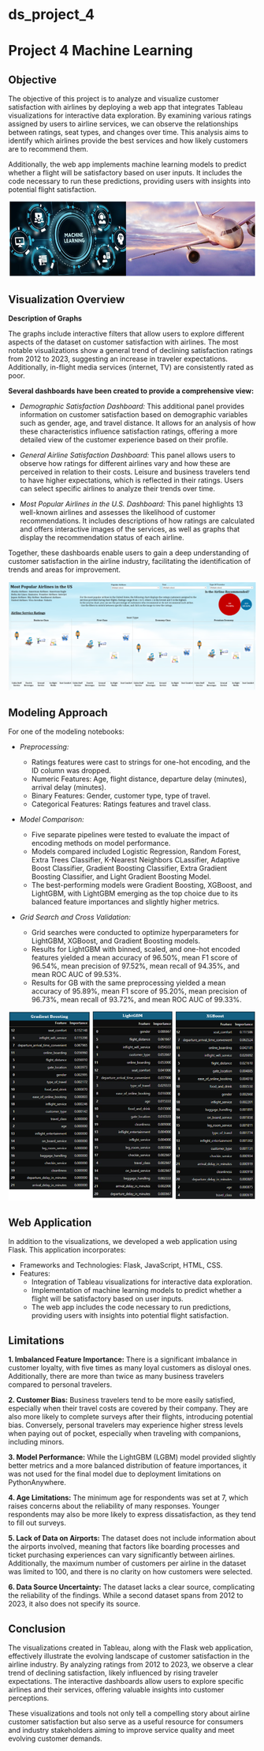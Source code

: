 # ds_project_4
Project 4 Machine Learning
===
Objective
---
The objective of this project is to analyze and visualize customer satisfaction with airlines by deploying a web app that integrates Tableau visualizations for interactive data exploration. By examining various ratings assigned by users to airline services, we can observe the relationships between ratings, seat types, and changes over time. This analysis aims to identify which airlines provide the best services and how likely customers are to recommend them.

Additionally, the web app implements machine learning models to predict whether a flight will be satisfactory based on user inputs. It includes the code necessary to run these predictions, providing users with insights into potential flight satisfaction.

![alt text](./Images/Machine_learning.PNG)

Visualization Overview
---
**Description of Graphs**

The graphs include interactive filters that allow users to explore different aspects of the dataset on customer satisfaction with airlines. The most notable visualizations show a general trend of declining satisfaction ratings from 2012 to 2023, suggesting an increase in traveler expectations. Additionally, in-flight media services (internet, TV) are consistently rated as poor.

**Several dashboards have been created to provide a comprehensive view:**

- *Demographic Satisfaction Dashboard:* This additional panel provides information on customer satisfaction based on demographic variables such as gender, age, and travel distance. It allows for an analysis of how these characteristics influence satisfaction ratings, offering a more detailed view of the customer experience based on their profile.

- *General Airline Satisfaction Dashboard:* This panel allows users to observe how ratings for different airlines vary and how these are perceived in relation to their costs. Leisure and business travelers tend to have higher expectations, which is reflected in their ratings. Users can select specific airlines to analyze their trends over time.

- *Most Popular Airlines in the U.S. Dashboard:* This panel highlights 13 well-known airlines and assesses the likelihood of customer recommendations. It includes descriptions of how ratings are calculated and offers interactive images of the services, as well as graphs that display the recommendation status of each airline.

Together, these dashboards enable users to gain a deep understanding of customer satisfaction in the airline industry, facilitating the identification of trends and areas for improvement.

![alt text](./Images/most_popular_airlines.PNG)

Modeling Approach
---
For one of the modeling notebooks:

- *Preprocessing:*

    - Ratings features were cast to strings for one-hot encoding, and the ID column was dropped.
    - Numeric Features: Age, flight distance, departure delay (minutes), arrival delay (minutes).
    - Binary Features: Gender, customer type, type of travel.
    - Categorical Features: Ratings features and travel class.

- *Model Comparison:*

    - Five separate pipelines were tested to evaluate the impact of encoding methods on model performance.
    - Models compared included Logistic Regression, Random Forest, Extra Trees Classifier, K-Nearest Neighbors CLassifier, Adaptive Boost Classifier, Gradient Boosting Classifier, Extra Gradient Boosting Classifier, and Light Gradient Boosting Model.
    - The best-performing models were Gradient Boosting, XGBoost, and LightGBM, with LightGBM emerging as the top choice due to its balanced feature importances and slightly higher metrics.

- *Grid Search and Cross Validation:*

    - Grid searches were conducted to optimize hyperparameters for LightGBM, XGBoost, and Gradient Boosting models.
    - Results for LightGBM with binned, scaled, and one-hot encoded features yielded a mean accuracy of 96.50%, mean F1 score of 96.54%, mean precision of 97.52%, mean recall of 94.35%, and mean ROC AUC of 99.53%.
    - Results for GB with the same preprocessing yielded a mean accuracy of 95.89%, mean F1 score of 95.20%, mean precision of 96.73%, mean recall of 93.72%, and mean ROC AUC of 99.33%.

![alt text](./Images/Model_FI.PNG)

Web Application
---
In addition to the visualizations, we developed a web application using Flask. This application incorporates:

- Frameworks and Technologies: Flask, JavaScript, HTML, CSS.
- Features:
    - Integration of Tableau visualizations for interactive data exploration.
    - Implementation of machine learning models to predict whether a flight will be satisfactory based on user inputs.
    - The web app includes the code necessary to run predictions, providing users with insights into potential flight satisfaction.

Limitations
--
**1. Imbalanced Feature Importance:** There is a significant imbalance in customer loyalty, with five times as many loyal customers as disloyal ones. Additionally, there are more than twice as many business travelers compared to personal travelers.

**2. Customer Bias:** Business travelers tend to be more easily satisfied, especially when their travel costs are covered by their company. They are also more likely to complete surveys after their flights, introducing potential bias. Conversely, personal travelers may experience higher stress levels when paying out of pocket, especially when traveling with companions, including minors.

**3. Model Performance:** While the LightGBM (LGBM) model provided slightly better metrics and a more balanced distribution of feature importances, it was not used for the final model due to deployment limitations on PythonAnywhere.

**4. Age Limitations:** The minimum age for respondents was set at 7, which raises concerns about the reliability of many responses. Younger respondents may also be more likely to express dissatisfaction, as they tend to fill out surveys.

**5. Lack of Data on Airports:** The dataset does not include information about the airports involved, meaning that factors like boarding processes and ticket purchasing experiences can vary significantly between airlines. Additionally, the maximum number of customers per airline in the dataset was limited to 100, and there is no clarity on how customers were selected.

**6. Data Source Uncertainty:** The dataset lacks a clear source, complicating the reliability of the findings. While a second dataset spans from 2012 to 2023, it also does not specify its source.

Conclusion
---
The visualizations created in Tableau, along with the Flask web application, effectively illustrate the evolving landscape of customer satisfaction in the airline industry. By analyzing ratings from 2012 to 2023, we observe a clear trend of declining satisfaction, likely influenced by rising traveler expectations. The interactive dashboards allow users to explore specific airlines and their services, offering valuable insights into customer perceptions.

These visualizations and tools not only tell a compelling story about airline customer satisfaction but also serve as a useful resource for consumers and industry stakeholders aiming to improve service quality and meet evolving customer demands.
